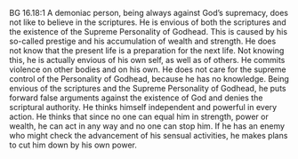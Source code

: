 BG 16.18:1	A demoniac person, being always against God’s supremacy, does not like to believe in the scriptures. He is envious of both the scriptures and the existence of the Supreme Personality of Godhead. This is caused by his so-called prestige and his accumulation of wealth and strength. He does not know that the present life is a preparation for the next life. Not knowing this, he is actually envious of his own self, as well as of others. He commits violence on other bodies and on his own. He does not care for the supreme control of the Personality of Godhead, because he has no knowledge. Being envious of the scriptures and the Supreme Personality of Godhead, he puts forward false arguments against the existence of God and denies the scriptural authority. He thinks himself independent and powerful in every action. He thinks that since no one can equal him in strength, power or wealth, he can act in any way and no one can stop him. If he has an enemy who might check the advancement of his sensual activities, he makes plans to cut him down by his own power.